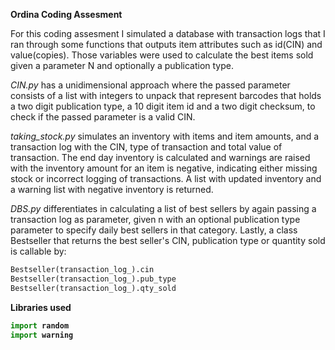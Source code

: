 <b>Ordina Coding Assesment</b>

For this coding assesment I simulated a database with transaction logs that I ran through some functions that outputs item attributes such as id(CIN) and value(copies). Those variables were used to calculate the best items sold given a parameter N and optionally a publication type.  

<i>CIN.py</i> has a unidimensional approach where the passed parameter consists of a list with integers to unpack that represent barcodes that holds a two digit publication type, a 10 digit item id and a two digit checksum, to check if the passed parameter is a valid CIN.

<i>taking_stock.py</i> simulates an inventory with items and item amounts, and a transaction log with the CIN, type of transaction and total value of transaction. The end day inventory is calculated and warnings are raised with the inventory amount for an item is negative, indicating either missing stock or incorrect logging of transactions. A list with updated inventory and a warning list with negative inventory is returned.

<i>DBS.py</i> differentiates in calculating a list of best sellers by again passing a transaction log as parameter, given n with an optional publication type parameter to specify daily best sellers in that category. Lastly, a class Bestseller that returns the best seller's CIN, publication type or quantity sold is callable by:
```Python
Bestseller(transaction_log_).cin
Bestseller(transaction_log_).pub_type
Bestseller(transaction_log_).qty_sold 
```

<b> Libraries used <b>
```Python
import random
import warning
```
